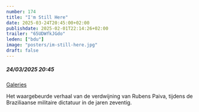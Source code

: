 ```yaml
---
number: 174
title: "I'm Still Here"
date: 2025-03-24T20:45:00+02:00
publishdate: 2025-02-01T22:14:26+02:00
trailer: "65UDWfkJGdo"
leden: ["bdu"]
image: "posters/im-still-here.jpg"
draft: false
---
```


##### 24/03/2025 20:45

[Galeries](https://galeries.be/nl/im-still-here/)

Het waargebeurde verhaal van de verdwijning van Rubens Paiva, tijdens de Braziliaanse militaire dictatuur in de jaren zeventig.
<!--more-->
